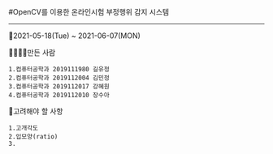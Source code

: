 #OpenCV를 이용한 온라인시험 부정행위 감지 시스템
<hr>

📅2021-05-18(Tue) ~ 2021-06-07(MON)


👨‍👩‍👧‍👧만든 사람
     
     
    1.컴퓨터공학과 2019111980 길유정
    2.컴퓨터공학과 2019112004 김민정
    3.컴퓨터공학과 2019112017 강혜원
    4.컴퓨터공학과 2019112010 장수아
    
    
📖고려해야 할 사항

    1.고개각도
    2.입모양(ratio)
    3.
    
